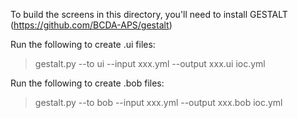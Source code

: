 To build the screens in this directory, you'll need to install GESTALT (https://github.com/BCDA-APS/gestalt)

Run the following to create .ui files:
> gestalt.py --to ui --input xxx.yml --output xxx.ui ioc.yml

Run the following to create .bob files:
> gestalt.py --to bob --input xxx.yml --output xxx.bob ioc.yml
